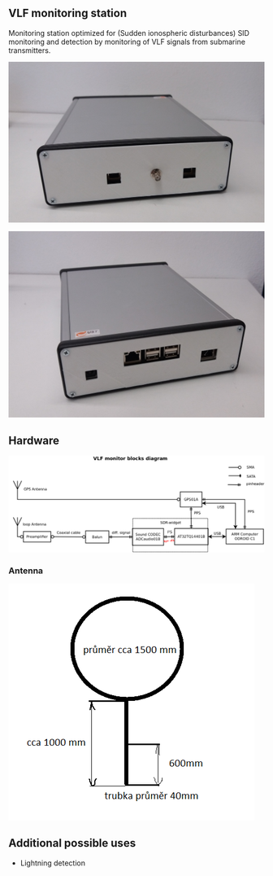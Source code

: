 ## VLF monitoring station

Monitoring station optimized for (Sudden ionospheric disturbances) SID monitoring and detection by monitoring of VLF signals from submarine transmitters.

![VLFMON receiver front panel](DOC/SRC/img/VLFMON01_front.jpg)

![VLFMON receiver back panel](DOC/SRC/img/VLFMON01_back.jpg)

## Hardware

![VLFMON receiver block schematics](SCH/VLFMON_receiver.png)

### Antenna

![VLFMON antenna design](/DOC/SRC/img/antena.png)



## Additional possible uses

  * Lightning detection
